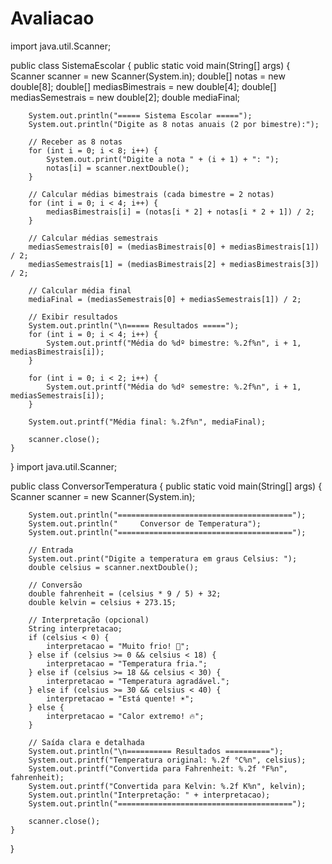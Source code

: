 # Avaliacao
import java.util.Scanner;

public class SistemaEscolar {
    public static void main(String[] args) {
        Scanner scanner = new Scanner(System.in);
        double[] notas = new double[8];
        double[] mediasBimestrais = new double[4];
        double[] mediasSemestrais = new double[2];
        double mediaFinal;

        System.out.println("===== Sistema Escolar =====");
        System.out.println("Digite as 8 notas anuais (2 por bimestre):");

        // Receber as 8 notas
        for (int i = 0; i < 8; i++) {
            System.out.print("Digite a nota " + (i + 1) + ": ");
            notas[i] = scanner.nextDouble();
        }

        // Calcular médias bimestrais (cada bimestre = 2 notas)
        for (int i = 0; i < 4; i++) {
            mediasBimestrais[i] = (notas[i * 2] + notas[i * 2 + 1]) / 2;
        }

        // Calcular médias semestrais
        mediasSemestrais[0] = (mediasBimestrais[0] + mediasBimestrais[1]) / 2;
        mediasSemestrais[1] = (mediasBimestrais[2] + mediasBimestrais[3]) / 2;

        // Calcular média final
        mediaFinal = (mediasSemestrais[0] + mediasSemestrais[1]) / 2;

        // Exibir resultados
        System.out.println("\n===== Resultados =====");
        for (int i = 0; i < 4; i++) {
            System.out.printf("Média do %dº bimestre: %.2f%n", i + 1, mediasBimestrais[i]);
        }

        for (int i = 0; i < 2; i++) {
            System.out.printf("Média do %dº semestre: %.2f%n", i + 1, mediasSemestrais[i]);
        }

        System.out.printf("Média final: %.2f%n", mediaFinal);

        scanner.close();
    }
}
import java.util.Scanner;

public class ConversorTemperatura {
    public static void main(String[] args) {
        Scanner scanner = new Scanner(System.in);

        System.out.println("=======================================");
        System.out.println("     Conversor de Temperatura");
        System.out.println("=======================================");

        // Entrada
        System.out.print("Digite a temperatura em graus Celsius: ");
        double celsius = scanner.nextDouble();

        // Conversão
        double fahrenheit = (celsius * 9 / 5) + 32;
        double kelvin = celsius + 273.15;

        // Interpretação (opcional)
        String interpretacao;
        if (celsius < 0) {
            interpretacao = "Muito frio! 🥶";
        } else if (celsius >= 0 && celsius < 18) {
            interpretacao = "Temperatura fria.";
        } else if (celsius >= 18 && celsius < 30) {
            interpretacao = "Temperatura agradável.";
        } else if (celsius >= 30 && celsius < 40) {
            interpretacao = "Está quente! ☀️";
        } else {
            interpretacao = "Calor extremo! 🔥";
        }

        // Saída clara e detalhada
        System.out.println("\n========== Resultados ==========");
        System.out.printf("Temperatura original: %.2f °C%n", celsius);
        System.out.printf("Convertida para Fahrenheit: %.2f °F%n", fahrenheit);
        System.out.printf("Convertida para Kelvin: %.2f K%n", kelvin);
        System.out.println("Interpretação: " + interpretacao);
        System.out.println("=======================================");

        scanner.close();
    }
}
